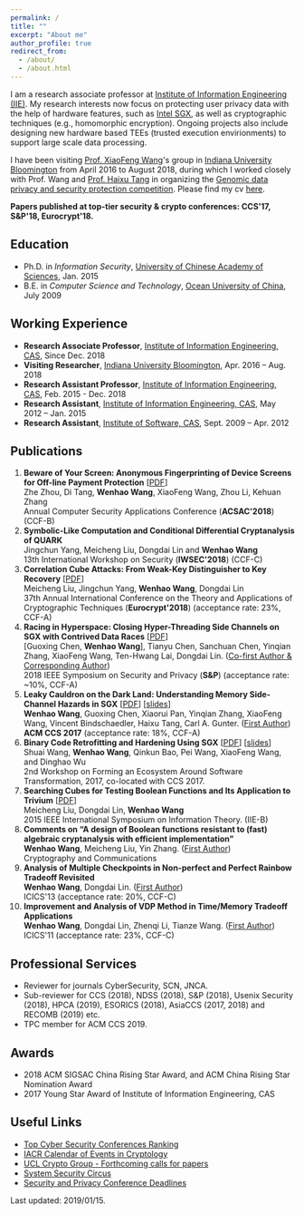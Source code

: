 ```yaml
---
permalink: /
title: ""
excerpt: "About me"
author_profile: true
redirect_from: 
  - /about/
  - /about.html
---
```

I am a research associate professor at [Institute of Information Engineering (IIE)](http://www.iie.ac.cn/). My research interests now focus on protecting user privacy data with the help of hardware features, such as [Intel SGX](https://software.intel.com/en-us/sgx), as well as cryptographic techniques (e.g., homomorphic encryption). Ongoing projects also include designing new hardware based TEEs (trusted execution envirionments) to support large scale data processing.

I have been visiting [Prof. XiaoFeng Wang](https://www.informatics.indiana.edu/xw7/)'s group in [Indiana University Bloomington](https://www.indiana.edu/) from April 2016 to August 2018, during which I worked closely with Prof. Wang and [Prof. Haixu Tang](https://www.informatics.indiana.edu/hatang/) in organizing the [Genomic data privacy and security protection competition](http://www.humangenomeprivacy.org/2017/). Please find my cv [here](https://heartever.github.io/files/cv.pdf). 

**Papers published at top-tier security & crypto conferences: CCS'17, S&P'18, Eurocrypt'18.**

Education
------
* Ph.D. in _Information Security_, <ins>University of Chinese Academy of Sciences</ins>, Jan. 2015
* B.E. in _Computer Science and Technology_, <ins>Ocean University of China</ins>, July 2009

Working Experience
------
* **Research Associate Professor**, <ins>Institute of Information Engineering, CAS</ins>, Since Dec. 2018
* **Visiting Researcher**, <ins>Indiana University Bloomington</ins>, Apr. 2016 – Aug. 2018
* **Research Assistant Professor**, <ins>Institute of Information Engineering, CAS</ins>, Feb. 2015 - Dec. 2018
* **Research Assistant**, <ins>Institute of Information Engineering, CAS</ins>, May 2012 – Jan. 2015
* **Research Assistant**, <ins>Institute of Software, CAS</ins>, Sept. 2009 – Apr. 2012

Publications
------
1. **Beware of Your Screen: Anonymous Fingerprinting of Device Screens for Off-line Payment Protection** [[PDF](https://heartever.github.io/files/acsac2018-beware.pdf)]  
Zhe Zhou, Di Tang, **Wenhao Wang**, XiaoFeng Wang, Zhou Li, Kehuan Zhang  
Annual Computer Security Applications Conference (**ACSAC'2018**) (CCF-B) 
1. **Symbolic-Like Computation and Conditional Differential Cryptanalysis of QUARK**  
Jingchun Yang, Meicheng Liu, Dongdai Lin and **Wenhao Wang**  
13th International Workshop on Security (**IWSEC'2018**) (CCF-C)
1. **Correlation Cube Attacks: From Weak-Key Distinguisher to Key Recovery** [[PDF](https://heartever.github.io/files/correlation.pdf)]  
Meicheng Liu, Jingchun Yang, **Wenhao Wang**, Dongdai Lin    
37th Annual International Conference on the Theory and Applications of Cryptographic Techniques (**Eurocrypt'2018**) (acceptance rate: 23%, CCF-A)
1. **Racing in Hyperspace: Closing Hyper-Threading Side Channels on SGX with Contrived Data Races** [[PDF](https://heartever.github.io/files/racing.pdf)]  
[Guoxing Chen, **Wenhao Wang**], Tianyu Chen, Sanchuan Chen, Yinqian Zhang, XiaoFeng Wang, Ten-Hwang Lai, Dongdai Lin. (<ins>Co-first Author & Corresponding Author</ins>)  
2018 IEEE Symposium on Security and Privacy (**S&P**) (acceptance rate: ~10%, CCF-A)
1. **Leaky Cauldron on the Dark Land: Understanding Memory Side-Channel Hazards in SGX** [[PDF](https://heartever.github.io/files/leaky.pdf)] [[slides](https://heartever.github.io/files/leaky_slides.pdf)]  
**Wenhao Wang**, Guoxing Chen, Xiaorui Pan, Yinqian Zhang, XiaoFeng Wang, Vincent Bindschaedler, Haixu Tang, Carl A. Gunter. (<ins>First Author</ins>)  
**ACM CCS 2017** (acceptance rate: 18%, CCF-A)  
1. **Binary Code Retrofitting and Hardening Using SGX** [[PDF](https://heartever.github.io/files/bsgx-feast17.pdf)] [[slides](https://heartever.github.io/files/p43-wangA-slides.pdf)]  
Shuai Wang, **Wenhao Wang**, Qinkun Bao, Pei Wang, XiaoFeng Wang, and Dinghao Wu  
2nd Workshop on Forming an Ecosystem Around Software Transformation, 2017, co-located with CCS 2017.
1. **Searching Cubes for Testing Boolean Functions and Its Application to Trivium** [[PDF](https://heartever.github.io/files/searching.pdf)]  
Meicheng Liu, Dongdai Lin, **Wenhao Wang**  
2015 IEEE International Symposium on Information Theory. (IIE-B)
1. **Comments on “A design of Boolean functions resistant to (fast) algebraic cryptanalysis with efficient implementation”**  
**Wenhao Wang**, Meicheng Liu, Yin Zhang. (<ins>First Author</ins>)  
Cryptography and Communications  
1. **Analysis of Multiple Checkpoints in Non-perfect and Perfect Rainbow Tradeoff Revisited**  
**Wenhao Wang**, Dongdai Lin. (<ins>First Author</ins>)  
ICICS'13 (acceptance rate: 20%, CCF-C)  
1. **Improvement and Analysis of VDP Method in Time/Memory Tradeoff Applications**  
**Wenhao Wang**, Dongdai Lin, Zhenqi Li, Tianze Wang. (<ins>First Author</ins>)  
ICICS'11 (acceptance rate: 23%, CCF-C)  

Professional Services
-----
* Reviewer for journals CyberSecurity, SCN, JNCA.
* Sub-reviewer for CCS (2018), NDSS (2018), S&P (2018), Usenix Security (2018), HPCA (2019), ESORICS (2018), AsiaCCS (2017, 2018) and RECOMB (2019) etc.
* TPC member for ACM CCS 2019.

Awards
-----
* 2018 ACM SIGSAC China Rising Star Award, and ACM China Rising Star Nomination Award
* 2017 Young Star Award of Institute of Information Engineering, CAS

Useful Links
------
* [Top Cyber Security Conferences Ranking](http://jianying.space/conference-ranking.html)
* [IACR Calendar of Events in Cryptology](https://www.iacr.org/events/)
* [UCL Crypto Group - Forthcoming calls for papers](https://uclouvain.be/crypto/callforpapers/forthcoming)
* [System Security Circus](http://s3.eurecom.fr/~balzarot/notes/top4_2018/)
* [Security and Privacy Conference Deadlines](https://sec-deadlines.github.io/)

Last updated: 2019/01/15.
